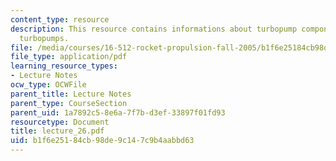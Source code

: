 ```yaml
---
content_type: resource
description: This resource contains informations about turbopump components and centrifugal
  turbopumps.
file: /media/courses/16-512-rocket-propulsion-fall-2005/b1f6e25184cb98de9c147c9b4aabbd63_lecture_26.pdf
file_type: application/pdf
learning_resource_types:
- Lecture Notes
ocw_type: OCWFile
parent_title: Lecture Notes
parent_type: CourseSection
parent_uid: 1a7892c5-8e6a-7f7b-d3ef-33897f01fd93
resourcetype: Document
title: lecture_26.pdf
uid: b1f6e251-84cb-98de-9c14-7c9b4aabbd63
---
```

